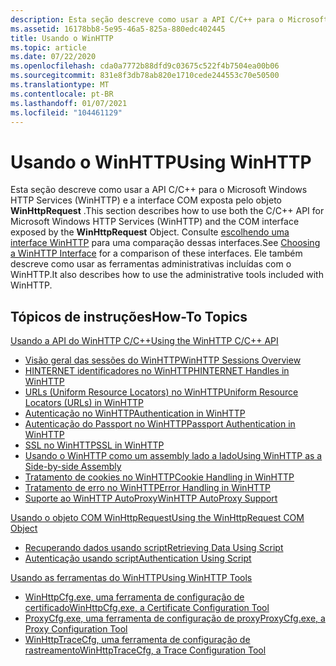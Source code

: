```yaml
---
description: Esta seção descreve como usar a API C/C++ para o Microsoft Windows HTTP Services (WinHTTP) e a interface COM exposta pelo objeto WinHttpRequest.
ms.assetid: 16178bb8-5e95-46a5-825a-880edc402445
title: Usando o WinHTTP
ms.topic: article
ms.date: 07/22/2020
ms.openlocfilehash: cda0a7772b88dfd9c03675c522f4b7504ea00b06
ms.sourcegitcommit: 831e8f3db78ab820e1710cede244553c70e50500
ms.translationtype: MT
ms.contentlocale: pt-BR
ms.lasthandoff: 01/07/2021
ms.locfileid: "104461129"
---
```

# <a name="using-winhttp"></a><span data-ttu-id="4ddb3-103">Usando o WinHTTP</span><span class="sxs-lookup"><span data-stu-id="4ddb3-103">Using WinHTTP</span></span>

<span data-ttu-id="4ddb3-104">Esta seção descreve como usar a API C/C++ para o Microsoft Windows HTTP Services (WinHTTP) e a interface COM exposta pelo objeto **WinHttpRequest** .</span><span class="sxs-lookup"><span data-stu-id="4ddb3-104">This section describes how to use both the C/C++ API for Microsoft Windows HTTP Services (WinHTTP) and the COM interface exposed by the **WinHttpRequest** Object.</span></span> <span data-ttu-id="4ddb3-105">Consulte [escolhendo uma interface WinHTTP](choosing-a-winhttp-interface.md) para uma comparação dessas interfaces.</span><span class="sxs-lookup"><span data-stu-id="4ddb3-105">See [Choosing a WinHTTP Interface](choosing-a-winhttp-interface.md) for a comparison of these interfaces.</span></span> <span data-ttu-id="4ddb3-106">Ele também descreve como usar as ferramentas administrativas incluídas com o WinHTTP.</span><span class="sxs-lookup"><span data-stu-id="4ddb3-106">It also describes how to use the administrative tools included with WinHTTP.</span></span>

## <a name="how-to-topics"></a><span data-ttu-id="4ddb3-107">Tópicos de instruções</span><span class="sxs-lookup"><span data-stu-id="4ddb3-107">How-To Topics</span></span>

[<span data-ttu-id="4ddb3-108">Usando a API do WinHTTP C/C++</span><span class="sxs-lookup"><span data-stu-id="4ddb3-108">Using the WinHTTP C/C++ API</span></span>](using-the-winhttp-c-c---api.md)

-   [<span data-ttu-id="4ddb3-109">Visão geral das sessões do WinHTTP</span><span class="sxs-lookup"><span data-stu-id="4ddb3-109">WinHTTP Sessions Overview</span></span>](winhttp-sessions-overview.md)
-   [<span data-ttu-id="4ddb3-110">HINTERNET identificadores no WinHTTP</span><span class="sxs-lookup"><span data-stu-id="4ddb3-110">HINTERNET Handles in WinHTTP</span></span>](hinternet-handles-in-winhttp.md)
-   [<span data-ttu-id="4ddb3-111">URLs (Uniform Resource Locators) no WinHTTP</span><span class="sxs-lookup"><span data-stu-id="4ddb3-111">Uniform Resource Locators (URLs) in WinHTTP</span></span>](uniform-resource-locators--urls--in-winhttp.md)
-   [<span data-ttu-id="4ddb3-112">Autenticação no WinHTTP</span><span class="sxs-lookup"><span data-stu-id="4ddb3-112">Authentication in WinHTTP</span></span>](authentication-in-winhttp.md)
-   [<span data-ttu-id="4ddb3-113">Autenticação do Passport no WinHTTP</span><span class="sxs-lookup"><span data-stu-id="4ddb3-113">Passport Authentication in WinHTTP</span></span>](passport-authentication-in-winhttp.md)
-   [<span data-ttu-id="4ddb3-114">SSL no WinHTTP</span><span class="sxs-lookup"><span data-stu-id="4ddb3-114">SSL in WinHTTP</span></span>](ssl-in-winhttp.md)
-   [<span data-ttu-id="4ddb3-115">Usando o WinHTTP como um assembly lado a lado</span><span class="sxs-lookup"><span data-stu-id="4ddb3-115">Using WinHTTP as a Side-by-side Assembly</span></span>](using-winhttp-as-a-side-by-side-assembly.md)
-   [<span data-ttu-id="4ddb3-116">Tratamento de cookies no WinHTTP</span><span class="sxs-lookup"><span data-stu-id="4ddb3-116">Cookie Handling in WinHTTP</span></span>](cookie-handling-in-winhttp.md)
-   [<span data-ttu-id="4ddb3-117">Tratamento de erro no WinHTTP</span><span class="sxs-lookup"><span data-stu-id="4ddb3-117">Error Handling in WinHTTP</span></span>](error-handling-in-winhttp.md)
-   [<span data-ttu-id="4ddb3-118">Suporte ao WinHTTP AutoProxy</span><span class="sxs-lookup"><span data-stu-id="4ddb3-118">WinHTTP AutoProxy Support</span></span>](winhttp-autoproxy-support.md)

[<span data-ttu-id="4ddb3-119">Usando o objeto COM WinHttpRequest</span><span class="sxs-lookup"><span data-stu-id="4ddb3-119">Using the WinHttpRequest COM Object</span></span>](using-the-winhttprequest-com-object.md)

-   [<span data-ttu-id="4ddb3-120">Recuperando dados usando script</span><span class="sxs-lookup"><span data-stu-id="4ddb3-120">Retrieving Data Using Script</span></span>](retrieving-data-using-script.md)
-   [<span data-ttu-id="4ddb3-121">Autenticação usando script</span><span class="sxs-lookup"><span data-stu-id="4ddb3-121">Authentication Using Script</span></span>](authentication-using-script.md)

[<span data-ttu-id="4ddb3-122">Usando as ferramentas do WinHTTP</span><span class="sxs-lookup"><span data-stu-id="4ddb3-122">Using WinHTTP Tools</span></span>](using-winhttp-tools.md)

-   [<span data-ttu-id="4ddb3-123">WinHttpCfg.exe, uma ferramenta de configuração de certificado</span><span class="sxs-lookup"><span data-stu-id="4ddb3-123">WinHttpCfg.exe, a Certificate Configuration Tool</span></span>](winhttpcertcfg-exe--a-certificate-configuration-tool.md)
-   [<span data-ttu-id="4ddb3-124">ProxyCfg.exe, uma ferramenta de configuração de proxy</span><span class="sxs-lookup"><span data-stu-id="4ddb3-124">ProxyCfg.exe, a Proxy Configuration Tool</span></span>](proxycfg-exe--a-proxy-configuration-tool.md)
-   [<span data-ttu-id="4ddb3-125">WinHttpTraceCfg, uma ferramenta de configuração de rastreamento</span><span class="sxs-lookup"><span data-stu-id="4ddb3-125">WinHttpTraceCfg, a Trace Configuration Tool</span></span>](winhttptracecfg-exe--a-trace-configuration-tool.md)

 

 



